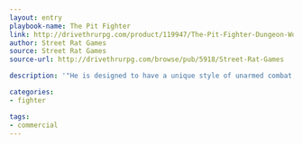```yaml
---
layout: entry
playbook-name: The Pit Fighter
link: http://drivethrurpg.com/product/119947/The-Pit-Fighter-Dungeon-World-Playbook
author: Street Rat Games
source: Street Rat Games
source-url: http://drivethrurpg.com/browse/pub/5918/Street-Rat-Games

description: '"He is designed to have a unique style of unarmed combat, based on some of the most popular gladiators on live action TV today!"'

categories:
- fighter

tags:
- commercial
---
```

